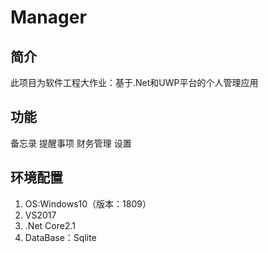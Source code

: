 # Manager
## 简介
此项目为软件工程大作业：基于.Net和UWP平台的个人管理应用
## 功能
备忘录
提醒事项
财务管理
设置
## 环境配置
1. OS:Windows10（版本：1809）
2. VS2017
3. .Net Core2.1
4. DataBase：Sqlite
